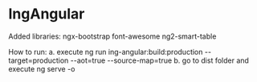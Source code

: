 # IngAngular

Added libraries:
ngx-bootstrap
font-awesome
ng2-smart-table

How to run:
a. execute
ng run ing-angular:build:production --target=production --aot=true --source-map=true
b. go to dist folder and execute 
ng serve -o